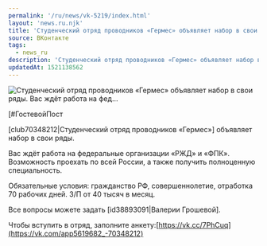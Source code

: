 ```yaml
---
permalink: '/ru/news/vk-5219/index.html'
layout: 'news.ru.njk'
title: 'Студенческий отряд проводников «Гермес» объявляет набор в свои ряды. Вас ждёт работа на фед'
source: ВКонтакте
tags:
  - news_ru
description: 'Студенческий отряд проводников «Гермес» объявляет набор в свои ряды. Вас ждёт работа на фед…'
updatedAt: 1521138562
---
```

![Студенческий отряд проводников «Гермес» объявляет набор в свои ряды. Вас ждёт работа на фед…](https://sun9-61.userapi.com/c831208/v831208713/ade45/5s04BbzWE7k.jpg)

[#ГостевойПост

[club70348212|Студенческий отряд проводников «Гермес»] объявляет набор в свои ряды.

Вас ждёт работа на федеральные организации «РЖД» и «ФПК». Возможность проехать по всей России, а также получить полноценную специальность.

Обязательные условия: гражданство РФ, совершеннолетие, отработка 70 рабочих дней. З/П от 40 тысяч в месяц.

Все вопросы можете задать [id38893091|Валерии Грошевой].

Чтобы вступить в отряд, заполните анкету:[https://vk.cc/7PhCuq](https://vk.com/app5619682_-70348212)
